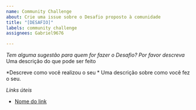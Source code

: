 ```yaml
---
name: Community Challenge
about: Crie uma issue sobre o Desafio proposto à comunidade
title: "[DESAFIO]"
labels: community challenge
assignees: Gabriel9676

---
```


*Tem alguma sugestão para quem for fazer o Desafio? Por favor descreva*
Uma descrição do que pode ser feito

*Descreve como você realizou o seu *
Uma descrição sobre como você fez o seu.

*Links úteis*
- [Nome do link](URL)
